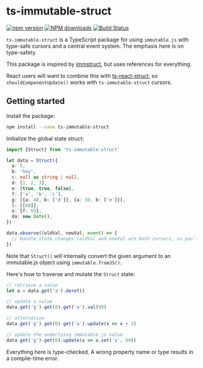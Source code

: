 # ts-immutable-struct

[![npm version](https://badge.fury.io/js/ts-immutable-struct.svg)](https://badge.fury.io/js/ts-immutable-struct)
[![NPM downloads](https://img.shields.io/npm/dm/ts-immutable-struct.svg?style=flat)](https://npmjs.org/package/ts-immutable-struct)
[![Build Status](https://travis-ci.org/wkornewald/ts-immutable-struct.svg?branch=master)](https://travis-ci.org/wkornewald/ts-immutable-struct)

`ts-immutable-struct` is a TypeScript package for using `immutable.js` with type-safe cursors and a central event system.
The emphasis here is on type-safety.

This package is inspired by [immstruct](https://github.com/omniscientjs/immstruct), but uses references for everything.

React users will want to combine this with [ts-react-struct](https://github.com/wkornewald/ts-react-struct), so
`shouldComponentUpdate()` works with `ts-immutable-struct` cursors.

## Getting started

Install the package:
```sh
npm install --save ts-immutable-struct
```

Initialize the global state struct:
```typescript
import {Struct} from 'ts-immutable-struct'

let data = Struct({
  a: 5,
  b: 'hey',
  c: null as string | null,
  d: [1, 2, 3],
  e: [true, true, false],
  f: ['a', 'b', 'c'],
  g: [{a: 40, b: ['d']}, {a: 50, b: ['e']}],
  l: [[60]],
  o: {f: 65},
  da: new Date(),
})

data.observe((oldVal, newVal, event) => {
  // Handle state changes (oldVal and newVal are both cursors, so you'll need to deref())
})
```

Note that `Struct()` will internally convert the given argument to an immutable.js object using `immutable.fromJS()`.

Here's how to traverse and mutate the `Struct` state:
```typescript
// retrieve a value
let a = data.get('a').deref()

// update a value
data.get('g').get(0).get('a').val(99)

// alternative
data.get('g').get(0).get('a').update(x => x + 1)

// update the underlying immutable.js value
data.get('g').get(0).update(x => x.set('a', 99))
```

Everything here is type-checked. A wrong property name or type results in a compile-time error.

